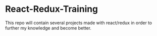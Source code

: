 # React-Redux-Training
This repo will contain several projects made with react/redux in order to further my knowledge and become better.
